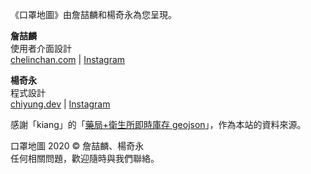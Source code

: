 《口罩地圖》由詹喆麟和楊奇永為您呈現。

**詹喆麟**  
使用者介面設計  
[chelinchan.com](http://chelinchan.com) | [Instagram](instagram.com/chelinchan24)

**楊奇永**  
程式設計  
[chiyung.dev](https://chiyung.dev) | [Instagram](instagram.com/yangchiyung12)  

感謝「kiang」的「[藥局+衛生所即時庫存 geojson](https://raw.githubusercontent.com/kiang/pharmacies/master/json/points.json)」，作為本站的資料來源。  
  
口罩地圖  2020 © 詹喆麟、楊奇永  
任何相關問題，歡迎隨時與我們聯絡。
